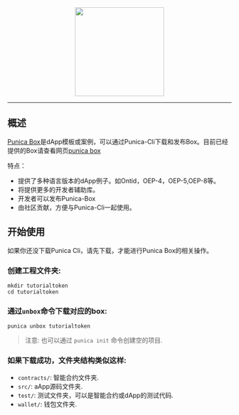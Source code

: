 
<div align="center">
<img src="https://avatars1.githubusercontent.com/u/43718245?s=400&amp;u=84eeb52003e5c32628fcc9cb23edd54d8596cf54&amp;v=4" height="200" width="200">
</div>

---

## 概述

[Punica Box](https://github.com/punica-box/)是dApp模板或案例，可以通过Punica-Cli下载和发布Box。目前已经提供的Box请查看网页[punica box](https://github.com/punica-box/)



特点：
* 提供了多种语言版本的dApp例子。如Ontid，OEP-4，OEP-5,OEP-8等。
* 将提供更多的开发者辅助库。
* 开发者可以发布Punica-Box
* 由社区贡献，方便与Punica-Cli一起使用。


## 开始使用

如果你还没下载Punica Cli，请先下载，才能进行Punica Box的相关操作。

### 创建工程文件夹:

```shell
mkdir tutorialtoken
cd tutorialtoken
```
### 通过```unbox```命令下载对应的box:

```shell
punica unbox tutorialtoken
```

> 注意: 也可以通过 ```punica init``` 命令创建空的项目.


### 如果下载成功，文件夹结构类似这样:

- `contracts/`: 智能合约文件夹.
- `src/`: aApp源码文件夹.
- `test/`: 测试文件夹，可以是智能合约或dApp的测试代码.
- `wallet/`: 钱包文件夹.

